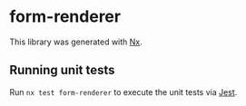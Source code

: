 # form-renderer

This library was generated with [Nx](https://nx.dev).

## Running unit tests

Run `nx test form-renderer` to execute the unit tests via [Jest](https://jestjs.io).
